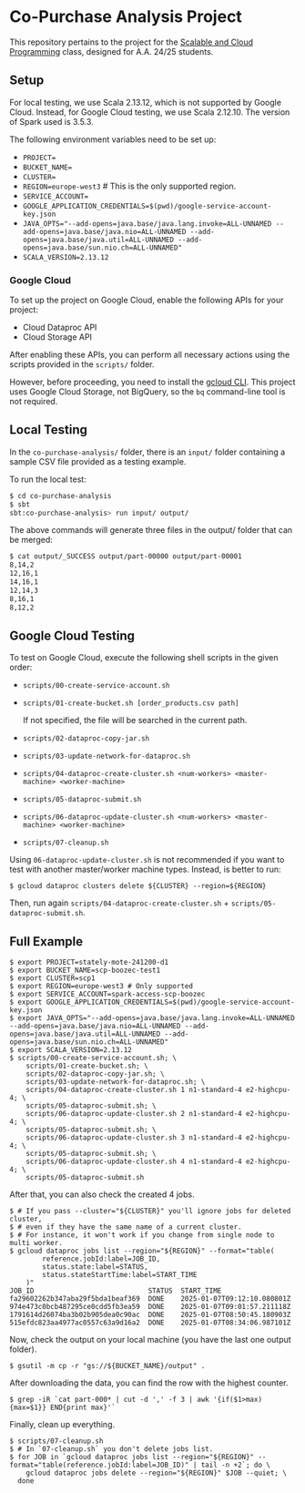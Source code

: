 # Co-Purchase Analysis Project

This repository pertains to the project for the [Scalable and Cloud Programming](https://www.unibo.it/en/study/phd-professional-masters-specialisation-schools-and-other-programmes/course-unit-catalogue/course-unit/2023/479058) class, designed for A.A. 24/25 students.

## Setup

For local testing, we use Scala 2.13.12, which is not supported by Google Cloud. Instead, for Google Cloud testing, we use Scala 2.12.10. The version of Spark used is 3.5.3.

The following environment variables need to be set up:

- `PROJECT=`
- `BUCKET_NAME=`
- `CLUSTER=`
- `REGION=europe-west3`  # This is the only supported region.
- `SERVICE_ACCOUNT=`
- `GOOGLE_APPLICATION_CREDENTIALS=$(pwd)/google-service-account-key.json`
- `JAVA_OPTS="--add-opens=java.base/java.lang.invoke=ALL-UNNAMED --add-opens=java.base/java.nio=ALL-UNNAMED --add-opens=java.base/java.util=ALL-UNNAMED --add-opens=java.base/sun.nio.ch=ALL-UNNAMED"`
- `SCALA_VERSION=2.13.12`

### Google Cloud

To set up the project on Google Cloud, enable the following APIs for your project:

- Cloud Dataproc API
- Cloud Storage API

After enabling these APIs, you can perform all necessary actions using the scripts provided in the `scripts/` folder.

However, before proceeding, you need to install the [gcloud CLI](https://cloud.google.com/sdk/docs/install). This project uses Google Cloud Storage, not BigQuery, so the `bq` command-line tool is not required.

## Local Testing

In the `co-purchase-analysis/` folder, there is an `input/` folder containing a sample CSV file provided as a testing example.

To run the local test:

```bash
$ cd co-purchase-analysis
$ sbt
sbt:co-purchase-analysis> run input/ output/
```

The above commands will generate three files in the output/ folder that can be merged:

```bash
$ cat output/_SUCCESS output/part-00000 output/part-00001
8,14,2
12,16,1
14,16,1
12,14,3
8,16,1
8,12,2
```

## Google Cloud Testing

To test on Google Cloud, execute the following shell scripts in the given order:

- `scripts/00-create-service-account.sh`
- `scripts/01-create-bucket.sh [order_products.csv path]`

    If not specified, the file will be searched in the current path.

- `scripts/02-dataproc-copy-jar.sh`
- `scripts/03-update-network-for-dataproc.sh`
- `scripts/04-dataproc-create-cluster.sh <num-workers> <master-machine> <worker-machine>`
- `scripts/05-dataproc-submit.sh`
- `scripts/06-dataproc-update-cluster.sh <num-workers> <master-machine> <worker-machine>`
- `scripts/07-cleanup.sh`

Using `06-dataproc-update-cluster.sh` is not recommended if you want to test
with another master/worker machine types. Instead, is better to run:

```
$ gcloud dataproc clusters delete ${CLUSTER} --region=${REGION}
```

Then, run again `scripts/04-dataproc-create-cluster.sh` + `scripts/05-dataproc-submit.sh`.

## Full Example

```
$ export PROJECT=stately-mote-241200-d1
$ export BUCKET_NAME=scp-boozec-test1
$ export CLUSTER=scp1
$ export REGION=europe-west3 # Only supported
$ export SERVICE_ACCOUNT=spark-access-scp-boozec
$ export GOOGLE_APPLICATION_CREDENTIALS=$(pwd)/google-service-account-key.json
$ export JAVA_OPTS="--add-opens=java.base/java.lang.invoke=ALL-UNNAMED --add-opens=java.base/java.nio=ALL-UNNAMED --add-opens=java.base/java.util=ALL-UNNAMED --add-opens=java.base/sun.nio.ch=ALL-UNNAMED"
$ export SCALA_VERSION=2.13.12
$ scripts/00-create-service-account.sh; \
    scripts/01-create-bucket.sh; \
    scripts/02-dataproc-copy-jar.sh; \
    scripts/03-update-network-for-dataproc.sh; \
    scripts/04-dataproc-create-cluster.sh 1 n1-standard-4 e2-highcpu-4; \
    scripts/05-dataproc-submit.sh; \
    scripts/06-dataproc-update-cluster.sh 2 n1-standard-4 e2-highcpu-4; \
    scripts/05-dataproc-submit.sh; \
    scripts/06-dataproc-update-cluster.sh 3 n1-standard-4 e2-highcpu-4; \
    scripts/05-dataproc-submit.sh; \
    scripts/06-dataproc-update-cluster.sh 4 n1-standard-4 e2-highcpu-4; \
    scripts/05-dataproc-submit.sh
```

After that, you can also check the created 4 jobs.

```
$ # If you pass --cluster="${CLUSTER}" you'll ignore jobs for deleted cluster,
$ # even if they have the same name of a current cluster.
$ # For instance, it won't work if you change from single node to multi worker.
$ gcloud dataproc jobs list --region="${REGION}" --format="table(
        reference.jobId:label=JOB_ID,
        status.state:label=STATUS,
        status.stateStartTime:label=START_TIME
    )"
JOB_ID                            STATUS  START_TIME
fa29602262b347aba29f5bda1beaf369  DONE    2025-01-07T09:12:10.080801Z
974e473c0bcb487295ce0cdd5fb3ea59  DONE    2025-01-07T09:01:57.211118Z
1791614d26074ba3b02b905dea0c90ac  DONE    2025-01-07T08:50:45.180903Z
515efdc823aa4977ac0557c63a9d16a2  DONE    2025-01-07T08:34:06.987101Z
```

Now, check the output on your local machine (you have the last one output folder).

```
$ gsutil -m cp -r "gs://${BUCKET_NAME}/output" .
```

After downloading the data, you can find the row with the highest counter.

```
$ grep -iR `cat part-000* | cut -d ',' -f 3 | awk '{if($1>max){max=$1}} END{print max}'`
```

Finally, clean up everything.

```
$ scripts/07-cleanup.sh
$ # In `07-cleanup.sh` you don't delete jobs list.
$ for JOB in `gcloud dataproc jobs list --region="${REGION}" --format="table(reference.jobId:label=JOB_ID)" | tail -n +2`; do \
    gcloud dataproc jobs delete --region="${REGION}" $JOB --quiet; \
  done
```
